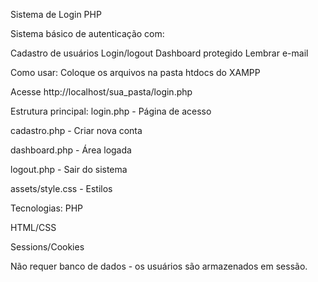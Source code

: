 Sistema de Login PHP

Sistema básico de autenticação com:

Cadastro de usuários
Login/logout
Dashboard protegido
Lembrar e-mail

Como usar:
Coloque os arquivos na pasta htdocs do XAMPP

Acesse http://localhost/sua_pasta/login.php

Estrutura principal:
login.php - Página de acesso

cadastro.php - Criar nova conta

dashboard.php - Área logada

logout.php - Sair do sistema

assets/style.css - Estilos

Tecnologias:
PHP

HTML/CSS

Sessions/Cookies

Não requer banco de dados - os usuários são armazenados em sessão.
